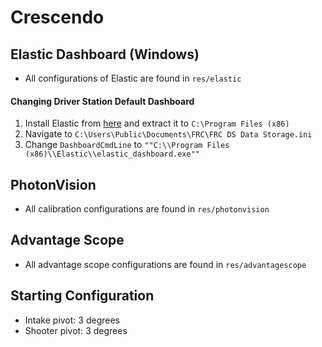 # Crescendo

## Elastic Dashboard (Windows)
- All configurations of Elastic are found in ``res/elastic``

#### Changing Driver Station Default Dashboard
1. Install Elastic from [here](https://github.com/Gold872/elastic-dashboard/releases) and extract it to ``C:\Program Files (x86)``
2. Navigate to ``C:\Users\Public\Documents\FRC\FRC DS Data Storage.ini``
3. Change ``DashboardCmdLine`` to ``""C:\\Program Files (x86)\\Elastic\\elastic_dashboard.exe""``

## PhotonVision
- All calibration configurations are found in ``res/photonvision``

## Advantage Scope
- All advantage scope configurations are found in ``res/advantagescope``

## Starting Configuration
- Intake pivot: 3 degrees
- Shooter pivot: 3 degrees